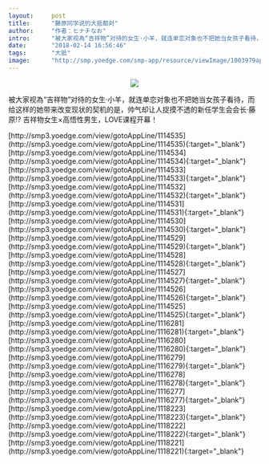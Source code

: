 ```yaml
---
layout:     post
title:      "藤原同学说的大抵都对"
author:     "作者：ヒナチなお"
intro:      "被大家视為“吉祥物”对待的女生·小羊，就连单恋对象也不把她当女孩子看待，而给这样的她带来改变现状的契机的是，帅气却让人捉摸不透的新任学生会会长·藤原!? 吉祥物女生×高悟性男生，LOVE课程开幕！"
date:       "2018-02-14 16:56:46"
tags:       "大抵"
image:      "http://smp.yoedge.com/smp-app/resource/viewImage/1003979appline.png"
---
```

<div style="text-align: center">
<p><img src="http://smp.yoedge.com/smp-app/resource/viewImage/1003979appline.png"/></p>
</div>
<p class="post-meta">
<span>被大家视為“吉祥物”对待的女生·小羊，就连单恋对象也不把她当女孩子看待，而给这样的她带来改变现状的契机的是，帅气却让人捉摸不透的新任学生会会长·藤原!? 吉祥物女生×高悟性男生，LOVE课程开幕！</span>
</p>
[http://smp3.yoedge.com/view/gotoAppLine/1114535](http://smp3.yoedge.com/view/gotoAppLine/1114535){:target="_blank"}
[http://smp3.yoedge.com/view/gotoAppLine/1114534](http://smp3.yoedge.com/view/gotoAppLine/1114534){:target="_blank"}
[http://smp3.yoedge.com/view/gotoAppLine/1114533](http://smp3.yoedge.com/view/gotoAppLine/1114533){:target="_blank"}
[http://smp3.yoedge.com/view/gotoAppLine/1114532](http://smp3.yoedge.com/view/gotoAppLine/1114532){:target="_blank"}
[http://smp3.yoedge.com/view/gotoAppLine/1114531](http://smp3.yoedge.com/view/gotoAppLine/1114531){:target="_blank"}
[http://smp3.yoedge.com/view/gotoAppLine/1114530](http://smp3.yoedge.com/view/gotoAppLine/1114530){:target="_blank"}
[http://smp3.yoedge.com/view/gotoAppLine/1114529](http://smp3.yoedge.com/view/gotoAppLine/1114529){:target="_blank"}
[http://smp3.yoedge.com/view/gotoAppLine/1114528](http://smp3.yoedge.com/view/gotoAppLine/1114528){:target="_blank"}
[http://smp3.yoedge.com/view/gotoAppLine/1114527](http://smp3.yoedge.com/view/gotoAppLine/1114527){:target="_blank"}
[http://smp3.yoedge.com/view/gotoAppLine/1114526](http://smp3.yoedge.com/view/gotoAppLine/1114526){:target="_blank"}
[http://smp3.yoedge.com/view/gotoAppLine/1114525](http://smp3.yoedge.com/view/gotoAppLine/1114525){:target="_blank"}
[http://smp3.yoedge.com/view/gotoAppLine/1116281](http://smp3.yoedge.com/view/gotoAppLine/1116281){:target="_blank"}
[http://smp3.yoedge.com/view/gotoAppLine/1116280](http://smp3.yoedge.com/view/gotoAppLine/1116280){:target="_blank"}
[http://smp3.yoedge.com/view/gotoAppLine/1116279](http://smp3.yoedge.com/view/gotoAppLine/1116279){:target="_blank"}
[http://smp3.yoedge.com/view/gotoAppLine/1116278](http://smp3.yoedge.com/view/gotoAppLine/1116278){:target="_blank"}
[http://smp3.yoedge.com/view/gotoAppLine/1116277](http://smp3.yoedge.com/view/gotoAppLine/1116277){:target="_blank"}
[http://smp3.yoedge.com/view/gotoAppLine/1118223](http://smp3.yoedge.com/view/gotoAppLine/1118223){:target="_blank"}
[http://smp3.yoedge.com/view/gotoAppLine/1118222](http://smp3.yoedge.com/view/gotoAppLine/1118222){:target="_blank"}
[http://smp3.yoedge.com/view/gotoAppLine/1118221](http://smp3.yoedge.com/view/gotoAppLine/1118221){:target="_blank"}


